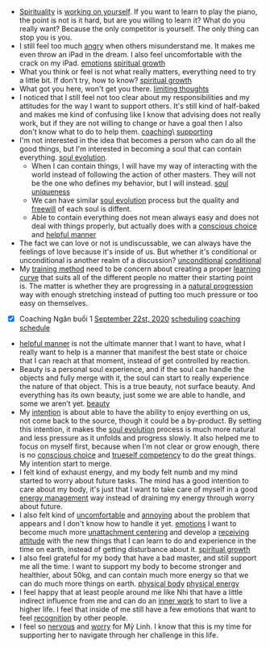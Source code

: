 - [Spirituality](<Spirituality.md>) is [working on yourself](<working on yourself.md>). If you want to learn to play the piano, the point is not is it hard, but are you willing to learn it? What do you really want? Because the only competitor is yourself. The only thing can stop you is you.
- I still feel too much [angry](<angry.md>) when others misunderstand me. It makes me even throw an iPad in the dream. I also feel uncomfortable with the crack on my iPad. [emotions](<emotions.md>) [spiritual growth](<spiritual growth.md>)
- What you think or feel is not what really matters, everything need to try a little bit. If don't try, how to know? [spiritual growth](<spiritual growth.md>)
- What got you here, won't get you there. [limiting thoughts](<limiting thoughts.md>) 
- I noticed that I still feel not too clear about my responsibilities and my attitudes for the way I want to support others. It's still kind of half-baked and makes me kind of confusing like I know that advising does not really work, but if they are not willing to change or have a goal then I also don't know what to do to help them. [coaching](<coaching.md>)\ [supporting](<supporting.md>)
- I'm not interested in the idea that becomes a person who can do all the good things, but I'm interested in becoming a soul that can contain everything. [soul evolution](<soul evolution.md>). 
    - When I can contain things, I will have my way of interacting with the world instead of following the action of other masters. They will not be the one who defines my behavior, but I will instead. [soul uniqueness](<soul uniqueness.md>) 
    - We can have similar [soul evolution](<soul evolution.md>) process but the quality and [freewill](<freewill.md>) of each soul is diffent.
    - Able to contain everything does not mean always easy and does not deal with things properly, but actually does with a [conscious choice](<conscious choice.md>) and [helpful manner](<helpful manner.md>)
-  The fact we can love or not is undiscussable, we can always have the feelings of love because it's inside of us. But whether it's conditional or unconditional is another realm of a discussion? [unconditional](<unconditional.md>) [conditional](<conditional.md>)
- My [training method](<training method.md>) need to be concern about creating a proper [learning curve](<learning curve.md>) that suits all of the different people no matter their starting point is. The matter is whether they are progressing in a [natural progression](<natural progression.md>) way with enough stretching instead of putting too much pressure or too easy on themselves.
- [x] Coaching Ngân buổi 1 [September 22st, 2020](<September 22st, 2020.md>) [scheduling](<scheduling.md>) [coaching schedule](<coaching schedule.md>)
- [helpful manner](<helpful manner.md>) is not the ultimate manner that I want to have, what I really want to help is a manner that manifest the best state or choice that I can reach at that moment, instead of get controlled by reaction.
- Beauty is a personal soul experience, and if the soul can handle the objects and fully merge with it, the soul can start to really experience the nature of that object. This is a true beauty, not surface beauty. And everything has its own beauty, just some we are able to handle, and some we aren’t yet. [beauty](<beauty.md>)
- My [intention](<intention.md>) is about able to have the ability to enjoy everthing on us, not come back to the source, though it could be a by-product. By setting this intention, it makes the [soul evolution](<soul evolution.md>) process is much more natural and less pressure as it unfolds and progress slowly. It also helped me to focus on myself first, because when I’m not clear or grow enough, there is no [conscious choice](<conscious choice.md>) and [trueself competency](<trueself competency.md>) to do the great things. My intention start to merge.
- I felt kind of exhaust energy, and my body felt numb and my mind started to worry about future tasks. The mind has a good intention to care about my body, it's just that I want to take care of myself in a good [energy management](<energy management.md>) way instead of draining my energy through worry about future.
- I also felt kind of [uncomfortable](<uncomfortable.md>) and [annoying](<annoying.md>) about the problem that appears and I don't know how to handle it yet. [emotions](<emotions.md>) I want to become much more [unattachment centering](<unattachment centering.md>) and develop a [receiving attitude](<receiving attitude.md>) with the new things that I can learn to do and experience in the time on earth, instead of getting disturbance about it. [spiritual growth](<spiritual growth.md>)
- I also feel grateful for my body that have a bad master, and still support me all the time. I want to support my body to become stronger and healthier, about 50kg, and can contain much more energy so that we can do much more things on earth. [physical body](<physical body.md>) [physical energy](<physical energy.md>)
- I feel happy that at least people around me like Nhi that have a little indirect influence from me and can do an [inner work](<inner work.md>) to start to live a higher life. I feel that inside of me still have a few emotions that want to feel [recognition](<recognition.md>) by other people.
- I feel so [nervous](<nervous.md>) and [worry](<worry.md>) for Mỹ Linh. I know that this is my time for supporting her to navigate through her challenge in this life.
